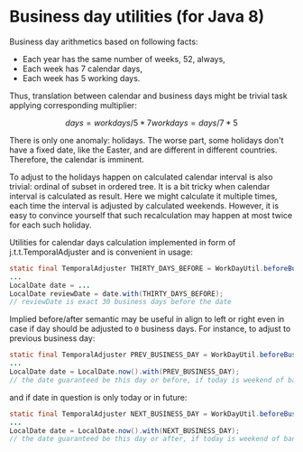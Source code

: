 # Business day utilities (for Java 8)

Business day arithmetics based on following facts:

* Each year has the same number of weeks, 52, always,
* Each week has 7 calendar days,
* Each week has 5 working days.

Thus, translation between calendar and business days might be trivial task applying corresponding multiplier:

```math
days = workdays / 5 * 7
workdays = days / 7 * 5
```

There is only one anomaly: holidays. The worse part, some holidays don't have a fixed date, like the Easter, and are 
different in different countries. Therefore, the calendar is imminent.

To adjust to the holidays happen on calculated calendar interval is also trivial: ordinal of subset in ordered tree. It
is a bit tricky when calendar interval is calculated as result. Here we might calculate it multiple times, each time
the interval is adjusted by calculated weekends. However, it is easy to convince yourself that such recalculation may 
happen at most twice for each such holiday.

Utilities for calendar days calculation implemented in form of j.t.t.TemporalAdjuster and is convenient in usage:

```java
static final TemporalAdjuster THIRTY_DAYS_BEFORE = WorkDayUtil.beforeBusinessDays(30);
...
LocalDate date = ...
LocalDate reviewDate = date.with(THIRTY_DAYS_BEFORE);
// reviewDate is exact 30 business days before the date
```

Implied before/after semantic may be useful in align to left or right even in case if day should be adjusted to `0` 
business days. For instance, to adjust to previous business day:

```java
static final TemporalAdjuster PREV_BUSINESS_DAY = WorkDayUtil.beforeBusinessDays(0);
...
LocalDate date = LocalDate.now().with(PREV_BUSINESS_DAY);
// the date guaranteed be this day or before, if today is weekend of bank holiday
```

and if date in question is only today or in future:

```java
static final TemporalAdjuster NEXT_BUSINESS_DAY = WorkDayUtil.beforeBusinessDays(0);
...
LocalDate date = LocalDate.now().with(NEXT_BUSINESS_DAY);
// the date guaranteed be this day or after, if today is weekend of bank holiday
```
